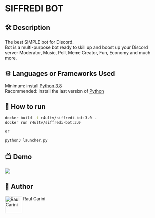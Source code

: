 # SIFFREDI BOT

## 🛠️ Description
<!--Remove the below lines and add yours -->
The best SIMPLE bot for Discord.<br>
Bot is a multi-purpose bot ready to skill up and boost up your Discord server
Moderator, Music, Poll, Meme Creator, Fun, Economy and much more.

## ⚙️ Languages or Frameworks Used
<!--Remove the below lines and add yours -->
Minimum: install [Python 3.8](https://www.python.org/downloads/release/python-3812/)    
Racommended: install the last version of [Python](https://www.python.org/downloads/)

## 🌟 How to run
<!--Remove the below lines and add yours -->
```Bash
docker build -t r4ultv/siffredi-bot:3.0 .
docker run r4ultv/siffredi-bot:3.0

or

python3 launcher.py
```

## 📺 Demo
<!-- Add a Screenshot/GIF showing the sample use of the script (jpeg/png/gif). -->
<a href="https://siffredi.altervista.com">
  <img src="https://media.giphy.com/media/oMmbMhqwBlNYlbCEI5/giphy.gif" />
</a>

## 🤖 Author 
<!--Remove the below lines and add yours -->
<a href="https://www.raulcarini.com">
  <img align="left" alt="Raul Carini" width="55px" src="https://avatars.githubusercontent.com/u/85316240" />
</a>
Raul Carini
